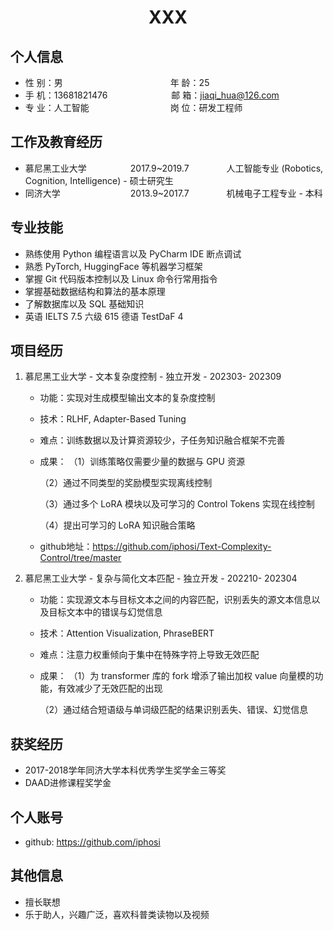  <center>
     <h1>XXX</h1>
 </center>

## 个人信息 

* 性 别：男&emsp;&emsp;&emsp;&emsp;&emsp;&emsp;&emsp;&emsp;&emsp;&emsp;&emsp;&emsp; 年 龄：25  
* 手 机：13681821476 &emsp;&emsp;&emsp;&emsp;&emsp;&emsp;&emsp;邮 箱：jiaqi_hua@126.com    
* 专 业：人工智能 &emsp;&emsp;&emsp;&emsp;&emsp;&emsp;&emsp;&emsp;&emsp;岗 位：研发工程师

## 工作及教育经历
    
* 慕尼黑工业大学&emsp;&emsp;&emsp;&emsp;&emsp;2017.9~2019.7&emsp;&emsp;&emsp;&emsp; 人工智能专业 (Robotics, Cognition, Intelligence) - 硕士研究生         
* 同济大学&emsp;&emsp;&emsp;&emsp;&emsp;&emsp;&emsp;&emsp;2013.9~2017.7&emsp;&emsp;&emsp;&emsp; 机械电子工程专业 - 本科  

## 专业技能

* 熟练使用 Python 编程语言以及 PyCharm IDE 断点调试
* 熟悉 PyTorch, HuggingFace 等机器学习框架
* 掌握 Git 代码版本控制以及 Linux 命令行常用指令
* 掌握基础数据结构和算法的基本原理
* 了解数据库以及 SQL 基础知识
* 英语 IELTS 7.5 六级 615 德语 TestDaF 4

## 项目经历

1. 慕尼黑工业大学 - 文本复杂度控制 - 独立开发 - 202303- 202309 
    * 功能：实现对生成模型输出文本的复杂度控制
    * 技术：RLHF, Adapter-Based Tuning
    * 难点：训练数据以及计算资源较少，子任务知识融合框架不完善
    * 成果：
      （1）训练策略仅需要少量的数据与 GPU 资源
      
      （2）通过不同类型的奖励模型实现离线控制
      
      （3）通过多个 LoRA 模块以及可学习的 Control Tokens 实现在线控制
      
      （4）提出可学习的 LoRA 知识融合策略
      
    * github地址：https://github.com/iphosi/Text-Complexity-Control/tree/master

2. 慕尼黑工业大学 - 复杂与简化文本匹配 - 独立开发 - 202210- 202304 
    * 功能：实现源文本与目标文本之间的内容匹配，识别丢失的源文本信息以及目标文本中的错误与幻觉信息
    * 技术：Attention Visualization, PhraseBERT
    * 难点：注意力权重倾向于集中在特殊字符上导致无效匹配
    * 成果：
      （1）为 transformer 库的 fork 增添了输出加权 value 向量模的功能，有效减少了无效匹配的出现
      
      （2）通过结合短语级与单词级匹配的结果识别丢失、错误、幻觉信息

## 获奖经历
* 2017-2018学年同济大学本科优秀学生奖学金三等奖
* DAAD进修课程奖学金

## 个人账号 
* github: https://github.com/iphosi

## 其他信息 
* 擅长联想
* 乐于助人，兴趣广泛，喜欢科普类读物以及视频 

